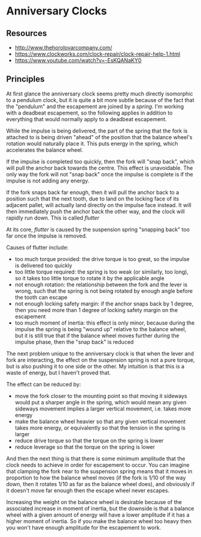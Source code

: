 # Anniversary Clocks

## Resources

 * http://www.thehorolovarcompany.com/
 * https://www.clockworks.com/clock-repair/clock-repair-help-1.html
 * https://www.youtube.com/watch?v=-EsKQANaKY0

## Principles

At first glance the anniversary clock seems pretty much directly isomorphic to a pendulum clock,
but it is quite a bit more subtle because of the fact that the "pendulum" and the escapement are joined by a *spring*.
I'm working with a deadbeat escapement, so the following applies in addition to everything that would normally apply to a deadbeat escapement.

While the impulse is being delivered, the part of the spring that the fork is attached to is being driven
"ahead" of the position that the balance wheel's rotation would naturally place it. This puts energy in the
spring, which accelerates the balance wheel.

If the impulse is completed too quickly, then the fork will "snap back", which will pull the anchor back
towards the centre. This effect is unavoidable. The only way the fork will not "snap back" once the impulse
is complete is if the impulse is not adding any energy.

If the fork snaps back far enough, then it will pull the anchor back to a position such that the next tooth,
due to land on the locking face of its adjacent pallet, will actually land directly on the impulse face instead.
It will then immediately push the anchor back the other way, and the clock will rapidly run down. This is
called *flutter*

At its core, *flutter* is caused by the suspension spring "snapping back" too far once the impulse is removed.

Causes of flutter include:

 * too much torque provided: the drive torque is too great, so the impulse is delivered too quickly
 * too little torque required: the spring is too weak (or similarly, too long), so it takes too little torque to rotate it by the applicable angle
 * not enough rotation: the relationship between the fork and the lever is wrong, such that the spring is not being rotated by enough angle before the tooth can escape
 * not enough locking safety margin: if the anchor snaps back by 1 degree, then you need more than 1 degree of locking safety margin on the escapement
 * too much moment of inertia: this effect is only minor, because during the impulse the spring is being "wound up" relative to the balance wheel, but it is still true that if the balance wheel moves further during the impulse phase, then the "snap back" is reduced

The next problem unique to the anniversary clock is that when the lever and fork are interacting, the effect
on the suspension spring is not a pure torque, but is also pushing it to one side or the other. My intuition is that
this is a waste of energy, but I haven't proved that.

The effect can be reduced by:

 * move the fork closer to the mounting point so that moving it sideways would put a sharper angle in the spring, which would mean any given sideways movement implies a larger vertical movement, i.e. takes more energy
 * make the balance wheel heavier so that any given vertical movement takes more energy, or equivalently so that the tension in the spring is larger
 * reduce drive torque so that the torque on the spring is lower
 * reduce leverage so that the torque on the spring is lower

And then the next thing is that there is some minimum amplitude that the clock needs to achieve in order
for escapement to occur. You can imagine that clamping the fork near to the suspension
spring means that it moves in proportion to how the balance wheel moves (if the fork is 1/10 of the way down,
then it rotates 1/10 as far as the balance wheel does), and obviously if it doesn't move far enough then the
escape wheel never escapes.

Increasing the weight on the balance wheel is desirable
because of the associated increase in moment of inertia, but the downside is that a balance wheel with a given
amount of energy will have a lower amplitude if it has a higher moment of inertia. So if you make the balance
wheel too heavy then you won't have enough amplitude for the escapement to work.
